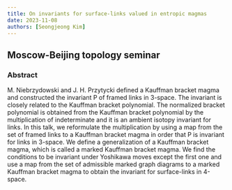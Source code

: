 ```yaml
---
title: On invariants for surface-links valued in entropic magmas
date: 2023-11-08
authors: [Seongjeong Kim]
---
```


## Moscow-Beijing topology seminar

### Abstract

M. Niebrzydowski and J. H. Przytycki defined a Kauffman bracket magma and constructed the invariant P of framed links in 3-space. The invariant is closely related to the Kauffman bracket polynomial. The normalized bracket polynomial is obtained from the Kauffman bracket polynomial by the multiplication of indeterminate and it is an ambient isotopy invariant for links. In this talk, we reformulate the multiplication by using a map from the set of framed links to a Kauffman bracket magma in order that P is invariant for links in 3-space. We define a generalization of a Kauffman bracket magma, which is called a marked Kauffman bracket magma. We find the conditions to be invariant under Yoshikawa moves except the first one and use a map from the set of admissible marked graph diagrams to a marked Kauffman bracket magma to obtain the invariant for surface-links in 4-space.
 





